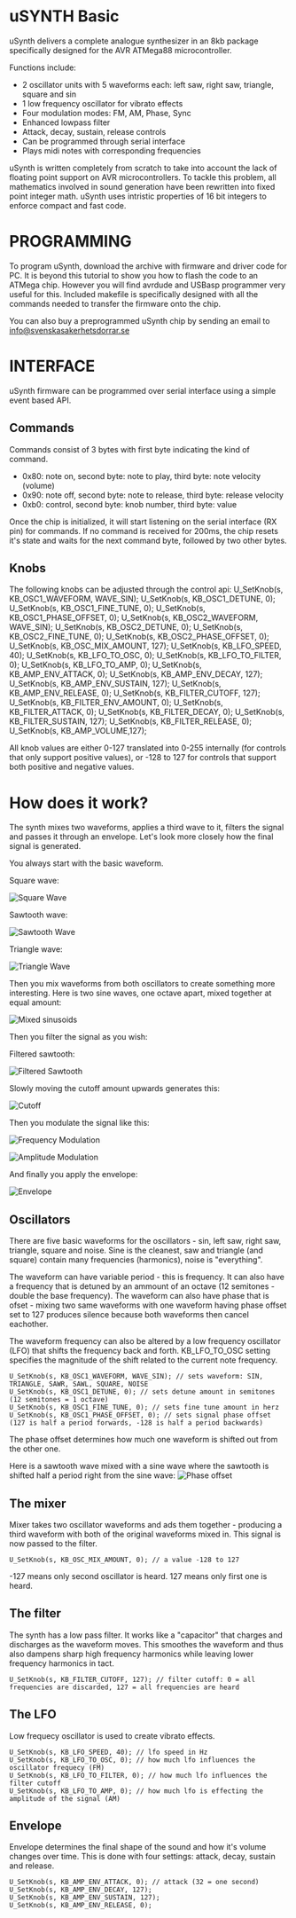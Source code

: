 uSYNTH Basic
============

uSynth delivers a complete analogue synthesizer in an 8kb package specifically designed for the AVR ATMega88 microcontroller. 

Functions include: 
- 2 oscillator units with 5 waveforms each: left saw, right saw, triangle, square and sin
- 1 low frequency oscillator for vibrato effects
- Four modulation modes: FM, AM, Phase, Sync
- Enhanced lowpass filter
- Attack, decay, sustain, release controls
- Can be programmed through serial interface
- Plays midi notes with corresponding frequencies

uSynth is written completely from scratch to take into account the lack of floating point support on AVR microcontrollers. To tackle this problem, all mathematics involved in sound generation have been rewritten into fixed point integer math. uSynth uses intristic properties of 16 bit integers to enforce compact and fast code. 

PROGRAMMING
===========

To program uSynth, download the archive with firmware and driver code for PC. It is beyond this tutorial to show you how to flash the code to an ATMega chip. However you will find avrdude and USBasp programmer very useful for this. Included makefile is specifically designed with all the commands needed to transfer the firmware onto the chip. 

You can also buy a preprogrammed uSynth chip by sending an email to info@svenskasakerhetsdorrar.se

INTERFACE
=========

uSynth firmware can be programmed over serial interface using a simple event based API. 

Commands
--------

Commands consist of 3 bytes with first byte indicating the kind of command. 
- 0x80: note on, second byte: note to play, third byte: note velocity (volume)
- 0x90: note off, second byte: note to release, third byte: release velocity 
- 0xb0: control, second byte: knob number, third byte: value

Once the chip is initialized, it will start listening on the serial interface (RX pin) for commands. If no command is received for 200ms, the chip resets it's state and waits for the next command byte, followed by two other bytes. 

Knobs
-----

The following knobs can be adjusted through the control api: 
	U_SetKnob(s, KB_OSC1_WAVEFORM, WAVE_SIN);
	U_SetKnob(s, KB_OSC1_DETUNE, 0);
	U_SetKnob(s, KB_OSC1_FINE_TUNE, 0);
	U_SetKnob(s, KB_OSC1_PHASE_OFFSET, 0);
	U_SetKnob(s, KB_OSC2_WAVEFORM, WAVE_SIN);
	U_SetKnob(s, KB_OSC2_DETUNE, 0);
	U_SetKnob(s, KB_OSC2_FINE_TUNE, 0);
	U_SetKnob(s, KB_OSC2_PHASE_OFFSET, 0);
	U_SetKnob(s, KB_OSC_MIX_AMOUNT, 127);
	U_SetKnob(s, KB_LFO_SPEED, 40);
	U_SetKnob(s, KB_LFO_TO_OSC, 0);
	U_SetKnob(s, KB_LFO_TO_FILTER, 0);
	U_SetKnob(s, KB_LFO_TO_AMP, 0);
	U_SetKnob(s, KB_AMP_ENV_ATTACK, 0);
	U_SetKnob(s, KB_AMP_ENV_DECAY, 127); 
	U_SetKnob(s, KB_AMP_ENV_SUSTAIN, 127);
	U_SetKnob(s, KB_AMP_ENV_RELEASE, 0);
	U_SetKnob(s, KB_FILTER_CUTOFF, 127); 
	U_SetKnob(s, KB_FILTER_ENV_AMOUNT, 0);
	U_SetKnob(s, KB_FILTER_ATTACK, 0);
	U_SetKnob(s, KB_FILTER_DECAY, 0);
	U_SetKnob(s, KB_FILTER_SUSTAIN, 127);
	U_SetKnob(s, KB_FILTER_RELEASE, 0);
	U_SetKnob(s, KB_AMP_VOLUME,127);
	
All knob values are either 0-127 translated into 0-255 internally (for controls that only support positive values), or -128 to 127 for controls that support both positive and negative values. 

How does it work?
=================

The synth mixes two waveforms, applies a third wave to it, filters the signal and passes it through an envelope. Let's look more closely how the final signal is generated. 

You always start with the basic waveform. 

Square wave: 

![Square Wave](http://i.imgur.com/MkYGSqd.jpg)

Sawtooth wave: 

![Sawtooth Wave](http://i.imgur.com/K9lcyJL.jpg)

Triangle wave: 

![Triangle Wave](http://i.imgur.com/Kfz4H2R.jpg)

Then you mix waveforms from both oscillators to create something more interesting. Here is two sine waves, one octave apart, mixed together at equal amount: 

![Mixed sinusoids](http://i.imgur.com/K0Ebqtu.jpg)

Then you filter the signal as you wish: 

Filtered sawtooth: 

![Filtered Sawtooth](http://i.imgur.com/iqlSnSr.jpg)

Slowly moving the cutoff amount upwards generates this: 

![Cutoff](http://i.imgur.com/mryPODF.jpg)

Then you modulate the signal like this: 

![Frequency Modulation](http://i.imgur.com/DOvOki6.jpg)

![Amplitude Modulation](http://i.imgur.com/W7t5suN.jpg)

And finally you apply the envelope: 

![Envelope](http://i.imgur.com/oco3mst.jpg)

Oscillators
-----------

There are five basic waveforms for the oscillators - sin, left saw, right saw, triangle, square and noise. Sine is the cleanest, saw and triangle (and square) contain many frequencies (harmonics), noise is "everything". 

The waveform can have variable period - this is frequency. It can also have a frequency that is detuned by an ammount of an octave (12 semitones - double the base frequency). The waveform can also have phase that is ofset - mixing two same waveforms with one waveform having phase offset set to 127 produces silence because both waveforms then cancel eachother. 

The waveform frequency can also be altered by a low frequency oscillator (LFO) that shifts the frequency back and forth. KB_LFO_TO_OSC setting specifies the magnitude of the shift related to the current note frequency. 

	U_SetKnob(s, KB_OSC1_WAVEFORM, WAVE_SIN); // sets waveform: SIN, TRIANGLE, SAWR, SAWL, SQUARE, NOISE
	U_SetKnob(s, KB_OSC1_DETUNE, 0); // sets detune amount in semitones (12 semitones = 1 octave)
	U_SetKnob(s, KB_OSC1_FINE_TUNE, 0); // sets fine tune amount in herz
	U_SetKnob(s, KB_OSC1_PHASE_OFFSET, 0); // sets signal phase offset (127 is half a period forwards, -128 is half a period backwards)
	
The phase offset determines how much one waveform is shifted out from the other one. 

Here is a sawtooth wave mixed with a sine wave where the sawtooth is shifted half a period right from the sine wave: 
![Phase offset](http://i.imgur.com/JCfvIw2.jpg) 

The mixer
---------

Mixer takes two oscillator waveforms and ads them together - producing a third waveform with both of the original waveforms mixed in. This signal is now passed to the filter. 

	U_SetKnob(s, KB_OSC_MIX_AMOUNT, 0); // a value -128 to 127
	
-127 means only second oscillator is heard. 127 means only first one is heard. 

The filter
----------

The synth has a low pass filter. It works like a "capacitor" that charges and discharges as the waveform moves. This smoothes the waveform and thus also dampens sharp high frequency harmonics while leaving lower frequency harmonics in tact. 

	U_SetKnob(s, KB_FILTER_CUTOFF, 127); // filter cutoff: 0 = all frequencies are discarded, 127 = all frequencies are heard
	
The LFO
-------

Low frequecy oscillator is used to create vibrato effects. 

	U_SetKnob(s, KB_LFO_SPEED, 40); // lfo speed in Hz
	U_SetKnob(s, KB_LFO_TO_OSC, 0); // how much lfo influences the oscillator frequecy (FM)
	U_SetKnob(s, KB_LFO_TO_FILTER, 0); // how much lfo influences the filter cutoff
	U_SetKnob(s, KB_LFO_TO_AMP, 0); // how much lfo is effecting the amplitude of the signal (AM)

Envelope
--------

Envelope determines the final shape of the sound and how it's volume changes over time. This is done with four settings: attack, decay, sustain and release. 

	U_SetKnob(s, KB_AMP_ENV_ATTACK, 0); // attack (32 = one second)
	U_SetKnob(s, KB_AMP_ENV_DECAY, 127); 
	U_SetKnob(s, KB_AMP_ENV_SUSTAIN, 127);
	U_SetKnob(s, KB_AMP_ENV_RELEASE, 0);

